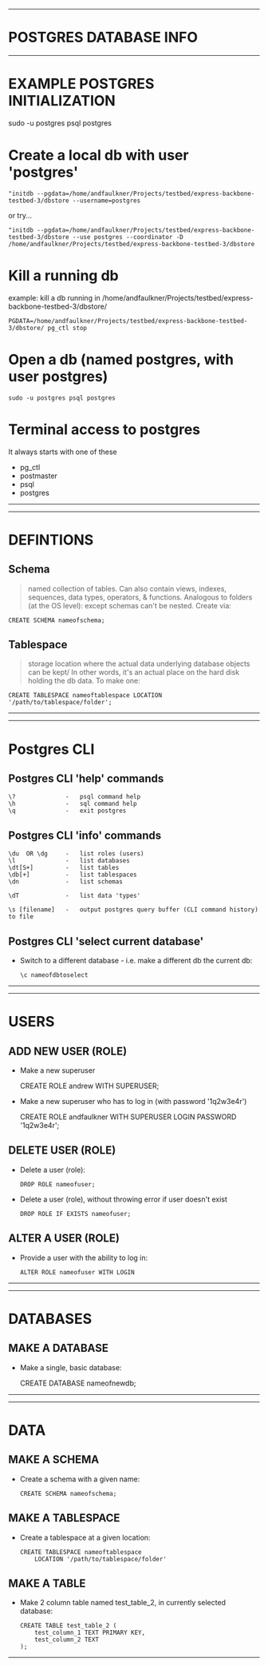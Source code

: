 ---------------------------------------------------------------------------------------------------
POSTGRES DATABASE INFO
======================
---------------------------------------------------------------------------------------------------


EXAMPLE POSTGRES INITIALIZATION
===============================
sudo -u postgres psql postgres

Create a local db with user 'postgres'
======================================

    "initdb --pgdata=/home/andfaulkner/Projects/testbed/express-backbone-testbed-3/dbstore --username=postgres

or try...

    "initdb --pgdata=/home/andfaulkner/Projects/testbed/express-backbone-testbed-3/dbstore --use postgres --coordinator -D /home/andfaulkner/Projects/testbed/express-backbone-testbed-3/dbstore


Kill a running db
=================
example:  kill a db running in /home/andfaulkner/Projects/testbed/express-backbone-testbed-3/dbstore/

    PGDATA=/home/andfaulkner/Projects/testbed/express-backbone-testbed-3/dbstore/ pg_ctl stop


Open a db (named postgres, with user postgres)
============================================

    sudo -u postgres psql postgres


Terminal access to postgres
===========================
It always starts with one of these

*   pg_ctl
*   postmaster
*   psql
*   postgres

---------------------------------------------------------------------------------------------------

---------------------------------------------------------------------------------------------------
DEFINTIONS
==========
Schema
------
> named collection of tables. Can also contain views, indexes, sequences, data types, operators, &
> functions. Analogous to folders (at the OS level): except schemas can't be nested. Create via:

    CREATE SCHEMA nameofschema;

Tablespace
----------
> storage location where the actual data underlying database objects can be kept/
> In other words, it's an actual place on the hard disk holding the db data. To make one:

    CREATE TABLESPACE nameoftablespace LOCATION '/path/to/tablespace/folder';

---------------------------------------------------------------------------------------------------

---------------------------------------------------------------------------------------------------
Postgres CLI
============

Postgres CLI 'help' commands
----------------------------
    \?              -   psql command help
    \h              -   sql command help
    \q              -   exit postgres

Postgres CLI 'info' commands
----------------------------
    \du  OR \dg     -   list roles (users)
    \l              -   list databases
    \dt[S+]         -   list tables
    \db[+]          -   list tablespaces
    \dn             -   list schemas

    \dT             -   list data 'types'

    \s [filename]   -   output postgres query buffer (CLI command history) to file

Postgres CLI 'select current database'
--------------------------------------
*   Switch to a different database - i.e. make a different db the current db:

        \c nameofdbtoselect

---------------------------------------------------------------------------------------------------

---------------------------------------------------------------------------------------------------
USERS
=====

ADD NEW USER (ROLE)
-------------------
*    Make a new superuser

        CREATE ROLE andrew WITH SUPERUSER;

*    Make a new superuser who has to log in (with password '1q2w3e4r')

        CREATE ROLE andfaulkner WITH SUPERUSER LOGIN PASSWORD '1q2w3e4r';


DELETE USER (ROLE)
------------------
*   Delete a user (role):

        DROP ROLE nameofuser;

*   Delete a user (role), without throwing error if user doesn't exist

        DROP ROLE IF EXISTS nameofuser;


ALTER A USER (ROLE)
-------------------

*   Provide a user with the ability to log in:

        ALTER ROLE nameofuser WITH LOGIN
---------------------------------------------------------------------------------------------------

---------------------------------------------------------------------------------------------------
DATABASES
=========

MAKE A DATABASE
---------------
*    Make a single, basic database:

        CREATE DATABASE nameofnewdb;

---------------------------------------------------------------------------------------------------

---------------------------------------------------------------------------------------------------
DATA
====

MAKE A SCHEMA
-------------
*   Create a schema with a given name:

        CREATE SCHEMA nameofschema;


MAKE A TABLESPACE
-----------------
*   Create a tablespace at a given location:

        CREATE TABLESPACE nameoftablespace
            LOCATION '/path/to/tablespace/folder'


MAKE A TABLE
------------
*   Make 2 column table named test_table_2, in currently selected database:

        CREATE TABLE test_table_2 (
            test_column_1 TEXT PRIMARY KEY,
            test_column_2 TEXT
        );

---------------------------------------------------------------------------------------------------

